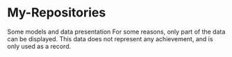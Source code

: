 # My-Repositories
Some models and data presentation
For some reasons, only part of the data can be displayed. This data does not represent any achievement, and is only used as a record.
